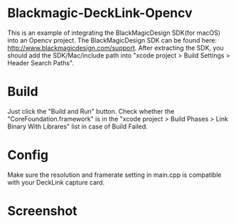 # Blackmagic-DeckLink-Opencv
This is an example of integrating the BlackMagicDesign SDK(for macOS) into an Opencv project.
The BlackMagicDesign SDK can be found here: http://www.blackmagicdesign.com/support.
After extracting the SDK, you should add the SDK/Mac/include path into "xcode project > Build Settings > Header Search Paths".

# Build
Just click the "Build and Run" button.
Check whether the "CoreFoundation.framework" is in the "xcode project > Build Phases > Link Binary With Librares" list in case of Build Failed.

# Config
Make sure the resolution and framerate setting in main.cpp is compatible with your DeckLink capture card.

# Screenshot

